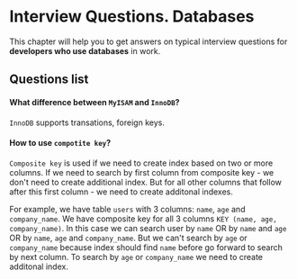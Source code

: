 Interview Questions. Databases
=========


This chapter will help you to get answers on typical interview questions for **developers who use databases** in work.


Questions list
---------

#### What difference between `MyISAM` and `InnoDB`?

`InnoDB` supports transations, foreign keys.


#### How to use `compotite key`?

`Composite key` is used if we need to create index based on two or more columns. If we need to search by first column from composite key - we don't need to create additional index. But for all other columns that follow after this first column - we need to create additonal indexes.

For example, we have table `users` with 3 columns: `name`, `age` and `company_name`. We have composite key for all 3 columns `KEY (name, age, company_name)`. In this case we can search user by `name` OR by `name` and `age` OR by `name`, `age` and `company_name`. But we can't search by `age` or `company_name` because index should find `name` before go forward to search by next column. To search by `age` or `company_name` we need to create additonal index.
